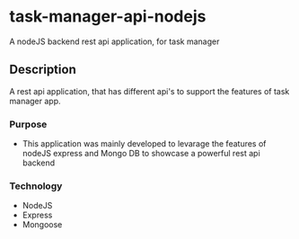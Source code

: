 # task-manager-api-nodejs

A nodeJS backend rest api application, for task manager

## Description

A rest api application, that has different api's to support the features of task manager app.

### Purpose

- This application was mainly developed to levarage the features of nodeJS express and Mongo DB to showcase a powerful rest api backend

### Technology

- NodeJS
- Express
- Mongoose

